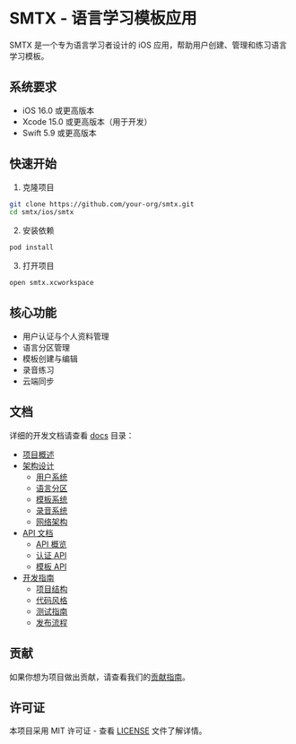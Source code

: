 # SMTX - 语言学习模板应用

SMTX 是一个专为语言学习者设计的 iOS 应用，帮助用户创建、管理和练习语言学习模板。

## 系统要求

- iOS 16.0 或更高版本
- Xcode 15.0 或更高版本（用于开发）
- Swift 5.9 或更高版本

## 快速开始

1. 克隆项目
```bash
git clone https://github.com/your-org/smtx.git
cd smtx/ios/smtx
```

2. 安装依赖
```bash
pod install
```

3. 打开项目
```bash
open smtx.xcworkspace
```

## 核心功能

- 用户认证与个人资料管理
- 语言分区管理
- 模板创建与编辑
- 录音练习
- 云端同步

## 文档

详细的开发文档请查看 [docs](./docs) 目录：

- [项目概述](./docs/overview.md)
- [架构设计](./docs/architecture/)
  - [用户系统](./docs/architecture/auth.md)
  - [语言分区](./docs/architecture/language-section.md)
  - [模板系统](./docs/architecture/template.md)
  - [录音系统](./docs/architecture/recording.md)
  - [网络架构](./docs/architecture/network.md)
- [API 文档](./docs/api/)
  - [API 概览](./docs/api/overview.md)
  - [认证 API](./docs/api/auth.md)
  - [模板 API](./docs/api/template.md)
- [开发指南](./docs/guides/)
  - [项目结构](./docs/guides/project-structure.md)
  - [代码风格](./docs/guides/code-style.md)
  - [测试指南](./docs/guides/testing.md)
  - [发布流程](./docs/guides/release.md)

## 贡献

如果你想为项目做出贡献，请查看我们的[贡献指南](./docs/contributing.md)。

## 许可证

本项目采用 MIT 许可证 - 查看 [LICENSE](./LICENSE) 文件了解详情。